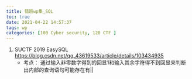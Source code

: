 ```yaml
---
title: 错题wp集_SQL
toc: true
date: 2021-04-22 14:57:37
tags: wp
categories: [100 Cyber security, 120 CTF ]
---
```



1. SUCTF 2019 EasySQL https://blog.csdn.net/qq_43619533/article/details/103434935
    *  考点： 通过输入非零数字得到的回显1和输入其余字符得不到回显来判断出内部的查询语句可能存在有||
